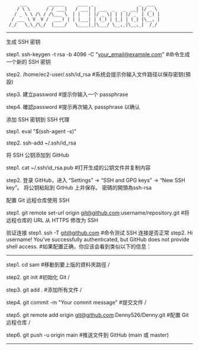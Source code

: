          ___        ______     ____ _                 _  ___  
        / \ \      / / ___|   / ___| | ___  _   _  __| |/ _ \ 
       / _ \ \ /\ / /\___ \  | |   | |/ _ \| | | |/ _` | (_) |
      / ___ \ V  V /  ___) | | |___| | (_) | |_| | (_| |\__, |
     /_/   \_\_/\_/  |____/   \____|_|\___/ \__,_|\__,_|  /_/ 
 ----------------------------------------------------------------- 
生成 SSH 密钥

step1. ssh-keygen -t rsa -b 4096 -C "your_email@example.com" #命令生成一个新的 SSH 密钥

step2. /home/ec2-user/.ssh/id_rsa #系统会提示你输入文件路径以保存密钥(預設)

step3. 建立password #提示你输入一个 passphrase

step4. 確認password #提示再次输入 passphrase 以确认

添加 SSH 密钥到 SSH 代理

step1. eval "$(ssh-agent -s)"

step2. ssh-add ~/.ssh/id_rsa

将 SSH 公钥添加到 GitHub

step1. cat ~/.ssh/id_rsa.pub #打开生成的公钥文件并复制内容

step2. 登录 GitHub，进入 “Settings” -> “SSH and GPG keys” -> “New SSH key”。 将公钥粘贴到 GitHub 上并保存。 密碼的開頭為ssh-rsa

配置 Git 远程仓库使用 SSH

step1. git remote set-url origin git@github.com:username/repository.git #将远程仓库的 URL 从 HTTPS 修改为 SSH

验证连接
step1. ssh -T git@github.com #命令测试 SSH 连接是否正常
step2. Hi username! You've successfully authenticated, but GitHub does not provide shell access. #如果配置正确，你应该会看到类似以下的信息：

 ----------------------------------------------------------------- 
step1. cd sam    #移動到要上版的資料夾路徑 /

step2. git init  #初始化 Git  /

step3. git add . #添加所有文件 /

step4. git commit -m "Your commit message" #提交文件 /

step5. git remote add origin git@github.com:Denny526/Denny.git #配置 Git 远程仓库 /

step6. git push -u origin main  #推送文件到 GitHub (main 或 master) 

 ----------------------------------------------------------------- 